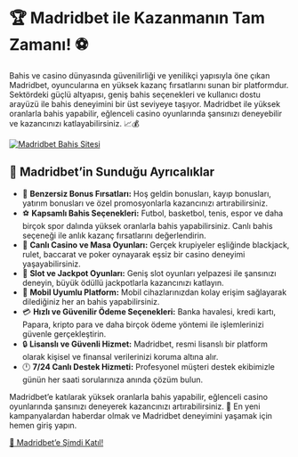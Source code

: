 <h1>🏆 Madridbet ile Kazanmanın Tam Zamanı! ⚽</h1>
<p>Bahis ve casino dünyasında güvenilirliği ve yenilikçi yapısıyla öne çıkan Madridbet, oyuncularına en yüksek kazanç fırsatlarını sunan bir platformdur. Sektördeki güçlü altyapısı, geniş bahis seçenekleri ve kullanıcı dostu arayüzü ile bahis deneyimini bir üst seviyeye taşıyor. Madridbet ile yüksek oranlarla bahis yapabilir, eğlenceli casino oyunlarında şansınızı deneyebilir ve kazancınızı katlayabilirsiniz. 📈💰</p>
<a href="https://t.me/+vT5xydT9LLBlMzA0" title="Madridbet’e Katıl">
    <img src="https://i.ibb.co/5K7Ks6w/zzzz3.gif" alt="Madridbet Bahis Sitesi">
</a>
<h2>🌟 Madridbet’in Sunduğu Ayrıcalıklar</h2>
<ul>
    <li>🎁 <strong>Benzersiz Bonus Fırsatları:</strong> Hoş geldin bonusları, kayıp bonusları, yatırım bonusları ve özel promosyonlarla kazancınızı artırabilirsiniz.</li>
    <li>⚽ <strong>Kapsamlı Bahis Seçenekleri:</strong> Futbol, basketbol, tenis, espor ve daha birçok spor dalında yüksek oranlarla bahis yapabilirsiniz. Canlı bahis seçeneği ile anlık kazanç fırsatlarını değerlendirin.</li>
    <li>🎲 <strong>Canlı Casino ve Masa Oyunları:</strong> Gerçek krupiyeler eşliğinde blackjack, rulet, baccarat ve poker oynayarak eşsiz bir casino deneyimi yaşayabilirsiniz.</li>
    <li>🎰 <strong>Slot ve Jackpot Oyunları:</strong> Geniş slot oyunları yelpazesi ile şansınızı deneyin, büyük ödüllü jackpotlarla kazancınızı katlayın.</li>
    <li>📱 <strong>Mobil Uyumlu Platform:</strong> Mobil cihazlarınızdan kolay erişim sağlayarak dilediğiniz her an bahis yapabilirsiniz.</li>
    <li>💳 <strong>Hızlı ve Güvenilir Ödeme Seçenekleri:</strong> Banka havalesi, kredi kartı, Papara, kripto para ve daha birçok ödeme yöntemi ile işlemlerinizi güvenle gerçekleştirin.</li>
    <li>🔒 <strong>Lisanslı ve Güvenli Hizmet:</strong> Madridbet, resmi lisanslı bir platform olarak kişisel ve finansal verilerinizi koruma altına alır.</li>
    <li>🕛 <strong>7/24 Canlı Destek Hizmeti:</strong> Profesyonel müşteri destek ekibimizle günün her saati sorularınıza anında çözüm bulun.</li>
</ul>
<p>Madridbet’e katılarak yüksek oranlarla bahis yapabilir, eğlenceli casino oyunlarında şansınızı deneyerek kazancınızı artırabilirsiniz. 🚀 En yeni kampanyalardan haberdar olmak ve Madridbet deneyimini yaşamak için hemen giriş yapın.</p>
<a href="https://t.me/+vT5xydT9LLBlMzA0">🔗 Madridbet’e Şimdi Katıl!</a>
